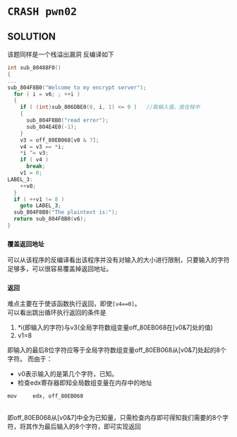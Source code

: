 # `CRASH pwn02`

## SOLUTION
该题同样是一个栈溢出漏洞
反编译如下
```c
int sub_80488F0()
{
...
sub_804F8B0("Welcome to my encrypt server");
  for ( i = v6; ; ++i )
  {
    if ( (int)sub_806DBE0(0, i, 1) <= 0 )   //取输入值，放在栈中
    {
      sub_804F8B0("read error");
      sub_804E4E0(-1);
    }
    v3 = off_80EB068[v0 & 7];
    v4 = v3 == *i;
    *i ^= v3;
    if ( v4 )
      break;
    v1 = 0;
LABEL_3:
    ++v0;
  }
  if ( ++v1 != 8 )
    goto LABEL_3;
  sub_804F8B0("The plaintext is:");
  return sub_804F8B0(v6);
}
```
### `覆盖返回地址`
可以从该程序的反编译看出该程序并没有对输入的大小进行限制，只要输入的字符足够多，可以很容易覆盖掉返回地址。
### `返回`
难点主要在于使该函数执行返回，即使`[v4==0]`。
</br>可以看出跳出循环执行返回的条件是

1. *i(即输入的字符)与v3(全局字符数组变量off_80EB068在[v0&7]处的值)
2. v1=8

即输入的最后8位字符应等于全局字符数组变量off_80EB068从[v0&7]处起的8个字符。
而由于：</br>
* v0表示输入的是第几个字符，已知。
* 检查edx寄存器即知全局数组变量在内存中的地址
```
mov     edx, off_80EB068
```
</br>即off_80EB068从[v0&7]中全为已知量，只需检查内存即可得知我们需要的8个字符，将其作为最后输入的8个字符，即可实现返回